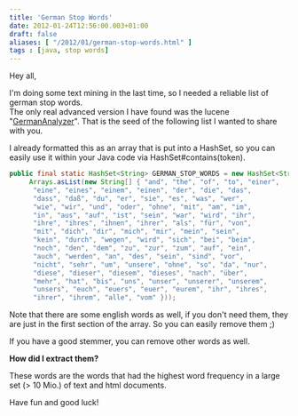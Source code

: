 ```yaml
---
title: 'German Stop Words'
date: 2012-01-24T12:56:00.003+01:00
draft: false
aliases: [ "/2012/01/german-stop-words.html" ]
tags : [java, stop words]
---
```


Hey all,  
  
I'm doing some text mining in the last time, so I needed a reliable list of german stop words.  
The only real advanced version I have found was the lucene "[GermanAnalyzer](http://lucene.apache.org/java/3_0_1/api/all/org/apache/lucene/analysis/de/GermanAnalyzer.html)". That is the seed of the following list I wanted to share with you.  
  
I already formatted this as an array that is put into a HashSet, so you can easily use it within your Java code via HashSet#contains(token).  
  
```java
public final static HashSet<String> GERMAN_STOP_WORDS = new HashSet<String>(  
     Arrays.asList(new String[] { "and", "the", "of", "to", "einer",  
      "eine", "eines", "einem", "einen", "der", "die", "das",  
      "dass", "daß", "du", "er", "sie", "es", "was", "wer",  
      "wie", "wir", "und", "oder", "ohne", "mit", "am", "im",  
      "in", "aus", "auf", "ist", "sein", "war", "wird", "ihr",  
      "ihre", "ihres", "ihnen", "ihrer", "als", "für", "von",  
      "mit", "dich", "dir", "mich", "mir", "mein", "sein",  
      "kein", "durch", "wegen", "wird", "sich", "bei", "beim",  
      "noch", "den", "dem", "zu", "zur", "zum", "auf", "ein",  
      "auch", "werden", "an", "des", "sein", "sind", "vor",  
      "nicht", "sehr", "um", "unsere", "ohne", "so", "da", "nur",  
      "diese", "dieser", "diesem", "dieses", "nach", "über",  
      "mehr", "hat", "bis", "uns", "unser", "unserer", "unserem",  
      "unsers", "euch", "euers", "euer", "eurem", "ihr", "ihres",  
      "ihrer", "ihrem", "alle", "vom" }));  

```  
Note that there are some english words as well, if you don't need them, they are just in the first section of the array. So you can easily remove them ;)  
  
If you have a good stemmer, you can remove other words as well.  
  
**How did I extract them?**  
  
These words are the words that had the highest word frequency in a large set (> 10 Mio.) of text and html documents.  
  
Have fun and good luck!
